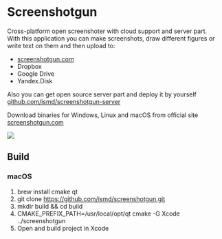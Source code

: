 # Screenshotgun
Cross-platform open screenshoter with cloud support and server part.  
With this application you can make screenshots, draw different figures or write text on them and then upload to:  
* [screenshotgun.com](http://screenshotgun.com)
* Dropbox
* Google Drive
* Yandex.Disk

Also you can get open source server part and deploy it by yourself [github.com/ismd/screenshotgun-server](https://github.com/ismd/screenshotgun-server)
  
Download binaries for Windows, Linux and macOS from official site [screenshotgun.com](http://screenshotgun.com)   

![](https://github.com/ismd/screenshotgun/raw/master/resources/images/readme.png "")

## Build
### macOS
1. brew install cmake qt
2. git clone https://github.com/ismd/screenshotgun.git
3. mkdir build && cd build
4. CMAKE_PREFIX_PATH=/usr/local/opt/qt cmake -G Xcode ../screenshotgun
5. Open and build project in Xcode
